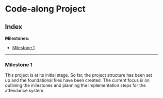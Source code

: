 # Code-along Project

## **Index**

**Milestones:**

- [Milestone 1](#milestone-1)

---

### **Milestone 1**

This project is at its initial stage. So far, the project structure has been set up and the foundational files have been created. The current focus is on outlining the milestones and planning the implementation steps for the attendance system.
